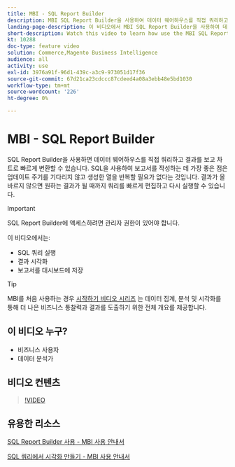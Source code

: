 ```yaml
---
title: MBI - SQL Report Builder
description: MBI SQL Report Builder을 사용하여 데이터 웨어하우스를 직접 쿼리하고, 결과를 보고, 차트로 빠르게 변환하는 방법을 알아봅니다.
landing-page-description: 이 비디오에서 MBI SQL Report Builder을 사용하여 데이터 웨어하우스를 직접 쿼리하고 결과를 보고 차트로 빠르게 변환하는 방법을 알아보십시오.
short-description: Watch this video to learn how use the MBI SQL Report Builder to directly query your data warehouse, view the results, and quickly transform them into a chart.
kt: 10288
doc-type: feature video
solution: Commerce,Magento Business Intelligence
audience: all
activity: use
exl-id: 3976a91f-96d1-439c-a3c9-973051d17f36
source-git-commit: 67d21ca23cdccc87cdeed4a08a3ebb48e5bd1030
workflow-type: tm+mt
source-wordcount: '226'
ht-degree: 0%

---
```


# MBI - SQL Report Builder

SQL Report Builder을 사용하면 데이터 웨어하우스를 직접 쿼리하고 결과를 보고 차트로 빠르게 변환할 수 있습니다. SQL을 사용하여 보고서를 작성하는 데 가장 좋은 점은 업데이트 주기를 기다리지 않고 생성한 열을 반복할 필요가 없다는 것입니다. 결과가 올바르지 않으면 원하는 결과가 될 때까지 쿼리를 빠르게 편집하고 다시 실행할 수 있습니다.

>[!IMPORTANT]
>
>SQL Report Builder에 액세스하려면 관리자 권한이 있어야 합니다.

이 비디오에서는:

- SQL 쿼리 실행
- 결과 시각화
- 보고서를 대시보드에 저장

>[!TIP]
>
>MBI를 처음 사용하는 경우 [시작하기 비디오 시리즈](1-overview.md) 는 데이터 집계, 분석 및 시각화를 통해 더 나은 비즈니스 통찰력과 결과를 도출하기 위한 전체 개요를 제공합니다.

## 이 비디오 누구?

- 비즈니스 사용자
- 데이터 분석가

## 비디오 컨텐츠

>[!VIDEO](https://video.tv.adobe.com/v/342406?quality=12&learn=on)

## 유용한 리소스

[SQL Report Builder 사용 - MBI 사용 안내서](https://experienceleague.adobe.com/docs/commerce-business-intelligence/mbi/analyze/sql/sql-rpt-bldr.html)

[SQL 쿼리에서 시각화 만들기 - MBI 사용 안내서](https://experienceleague.adobe.com/docs/commerce-business-intelligence/mbi/tutorials/create-visuals-from-sql.html)
